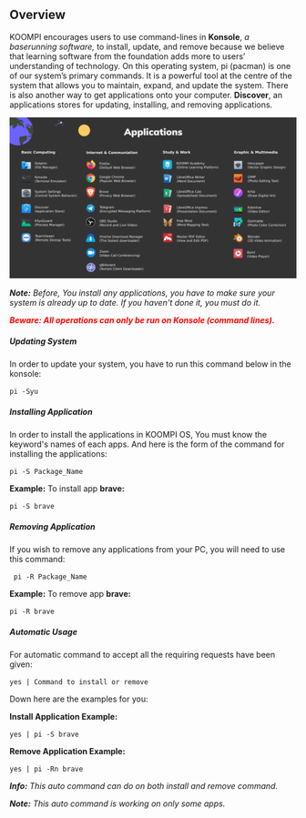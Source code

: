 ## Overview
KOOMPI encourages users to use command-lines in **Konsole**, *a baserunning software,* to install, update, and remove because we believe that learning software from the foundation adds more to users’ understanding of technology. On this operating system, pi (pacman) is one of our system’s primary commands. It is a powerful tool at the centre of the system that allows you to maintain, expand, and update the system. There is also another way to get applications onto your computer.
**Discover**, an applications stores for updating, installing, and removing applications. 

![Image](/public/Images/Application1000.png)

***Note:*** *Before, You install any applications, you have to make sure your system is already up to date. If you haven't done it, you must do it.*

***<p style="color:red;">Beware: All operations can only be run on Konsole (command lines).</p>***

##### Updating System
In order to update your system, you have to run this command below in the konsole:
```
pi -Syu
```
##### Installing Application
In order to install the applications in KOOMPI OS, You must know the keyword's names of each apps. And here is the form of the command for installing the applications:
```
pi -S Package_Name
```
**Example:**
To install app **brave:**
```
pi -S brave
```
##### Removing Application
If you wish to remove any applications from your PC, you will need to use this command:
```
 pi -R Package_Name
```
**Example:**
To remove app **brave:**
```
pi -R brave
```
##### Automatic Usage
For automatic command to accept all the requiring requests have been given:
```
yes | Command to install or remove
```
Down here are the examples for you:

**Install Application Example:**
   ```
   yes | pi -S brave
   ```

**Remove Application Example:**
  ```
  yes | pi -Rn brave
  ```

***Info:*** *This auto command can do on both install and remove command.*

***Note:*** *This auto command is working on only some apps.*


